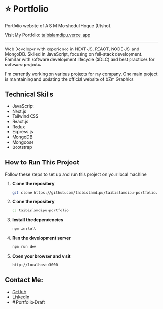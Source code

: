 # ⭐ Portfolio

Portfolio website of A S M Morshedul Hoque (Utsho).

Visit My Portfolio: [taibislamdipu.vercel.app](https://islamdipu.vercel.app)

---

Web Developer with experience in NEXT JS, REACT, NODE JS, and MongoDB. Skilled in JavaScript, focusing on full-stack development. Familiar with software development lifecycle (SDLC) and best practices for software projects.

I'm currently working on various projects for my company. One main project is maintaining and updating the official website of [bZm Graphics](https://www.bzmgraphics.com/)

## Technical Skills

- JavaScript
- Next.js
- Tailwind CSS
- React.js
- Redux
- Express.js
- MongoDB
- Mongoose
- Bootstrap

## How to Run This Project

Follow these steps to set up and run this project on your local machine:

1. **Clone the repository**

   ```bash
   git clone https://github.com/taibislamdipu/taibislamdipu-portfolio.git
   ```

2. **Clone the repository**

   ```bash
   cd taibislamdipu-portfolio
   ```

3. **Install the dependencies**

   ```bash
   npm install
   ```

4. **Run the development server**

   ```bash
   npm run dev
   ```

5. **Open your browser and visit**
   ```bash
   http://localhost:3000
   ```

## Contact Me:

- [GitHub](https://github.com/taibislamdipu)
- [LinkedIn](https://www.linkedin.com/in/taibislamdipu/)
- [](https://medium.com/@taibislamdipu)
#   P o r t f o l i o - D r a f t  
 